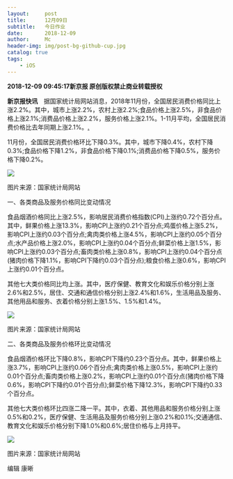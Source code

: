 ```yaml
---
layout:     post
title:      12月09日
subtitle:   今日作业
date:       2018-12-09
author:     Mc
header-img: img/post-bg-github-cup.jpg
catalog: true
tags:
    - iOS
---
```



**2018-12-09 09:45:17新京报 原创版权禁止商业转载授权**

**新京报快讯**　据国家统计局网站消息，2018年11月份，全国居民消费价格同比上涨2.2%。其中，城市上涨2.2%，农村上涨2.2%;食品价格上涨2.5%，非食品价格上涨2.1%;消费品价格上涨2.2%，服务价格上涨2.1%。1-11月平均，全国居民消费价格比去年同期上涨2.1%。[.](http://www.bjnews.com.cn/news/2018/12/09/528845.html ".")



11月份，全国居民消费价格环比下降0.3%。其中，城市下降0.4%，农村下降0.3%;食品价格下降1.2%，非食品价格下降0.1%;消费品价格下降0.5%，服务价格下降0.2%。

![](https://media.bjnews.com.cn/image/2018/12/09/4735768740552058272.png)



图片来源：国家统计局网站




一、各类商品及服务价格同比变动情况



食品烟酒价格同比上涨2.5%，影响居民消费价格指数(CPI)上涨约0.72个百分点。其中，鲜果价格上涨13.3%，影响CPI上涨约0.21个百分点;鸡蛋价格上涨5.2%，影响CPI上涨约0.03个百分点;禽肉类价格上涨4.5%，影响CPI上涨约0.05个百分点;水产品价格上涨2.0%，影响CPI上涨约0.04个百分点;鲜菜价格上涨1.5%，影响CPI上涨约0.03个百分点;畜肉类价格上涨0.8%，影响CPI上涨约0.04个百分点(猪肉价格下降1.1%，影响CPI下降约0.03个百分点);粮食价格上涨0.6%，影响CPI上涨约0.01个百分点。



其他七大类价格同比均上涨。其中，医疗保健、教育文化和娱乐价格分别上涨2.6%和2.5%，居住、交通和通信价格分别上涨2.4%和1.6%，生活用品及服务、其他用品和服务、衣着价格分别上涨1.5%、1.5%和1.4%。



![](https://media.bjnews.com.cn/image/2018/12/09/4735768740568835930.png)

图片来源：国家统计局网站



二、各类商品及服务价格环比变动情况



食品烟酒价格环比下降0.8%，影响CPI下降约0.23个百分点。其中，鲜果价格上涨3.7%，影响CPI上涨约0.06个百分点;禽肉类价格上涨0.5%，影响CPI上涨约0.01个百分点;畜肉类价格上涨0.2%，影响CPI上涨约0.01个百分点(猪肉价格下降0.6%，影响CPI下降约0.01个百分点);鲜菜价格下降12.3%，影响CPI下降约0.33个百分点。



其他七大类价格环比四涨二降一平。其中，衣着、其他用品和服务价格分别上涨0.5%和0.2%，医疗保健、生活用品及服务价格分别上涨0.2%和0.1%;交通通信、教育文化和娱乐价格分别下降1.0%和0.6%;居住价格与上月持平。


![](https://media.bjnews.com.cn/image/2018/12/09/4735768740556252680.png)


图片来源：国家统计局网站



编辑  康晰
